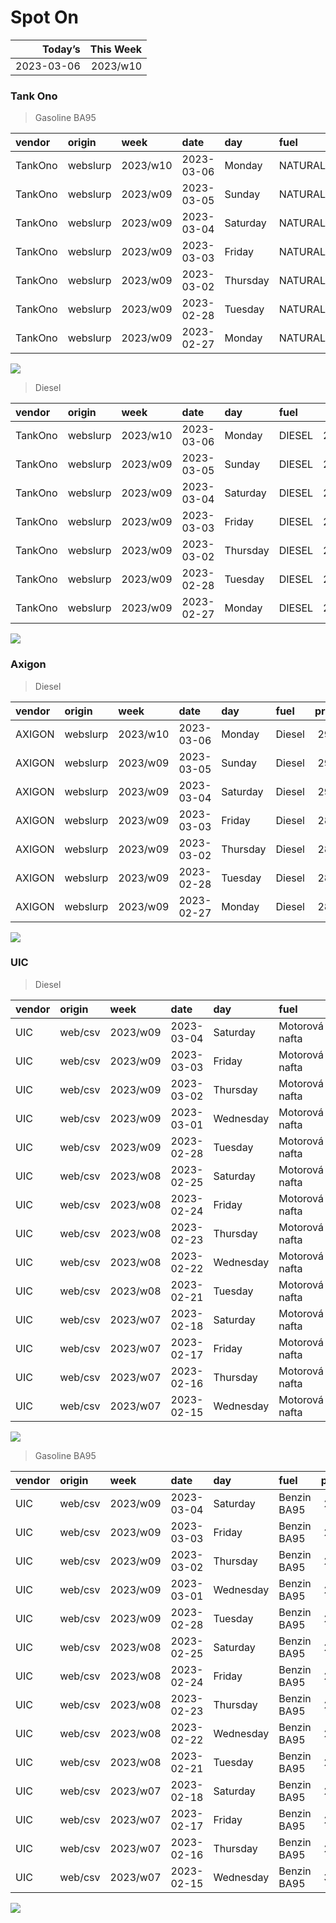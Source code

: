 Spot On
================

|    Today’s | This Week |
|-----------:|----------:|
| 2023-03-06 |  2023/w10 |

### Tank Ono

> Gasoline BA95

| vendor  | origin   | week     | date       | day      | fuel      | price | PriceVAT |
|:--------|:---------|:---------|:-----------|:---------|:----------|------:|---------:|
| TankOno | webslurp | 2023/w10 | 2023-03-06 | Monday   | NATURAL95 | 29.67 |     35.9 |
| TankOno | webslurp | 2023/w09 | 2023-03-05 | Sunday   | NATURAL95 | 29.67 |     35.9 |
| TankOno | webslurp | 2023/w09 | 2023-03-04 | Saturday | NATURAL95 | 29.67 |     35.9 |
| TankOno | webslurp | 2023/w09 | 2023-03-03 | Friday   | NATURAL95 | 29.67 |     35.9 |
| TankOno | webslurp | 2023/w09 | 2023-03-02 | Thursday | NATURAL95 | 29.67 |     35.9 |
| TankOno | webslurp | 2023/w09 | 2023-02-28 | Tuesday  | NATURAL95 | 29.67 |     35.9 |
| TankOno | webslurp | 2023/w09 | 2023-02-27 | Monday   | NATURAL95 | 29.67 |     35.9 |

<img src="SpotOn_files/figure-gfm/tono-ba95-1.png" style="display: block; margin: auto auto auto 0;" />

> Diesel

| vendor  | origin   | week     | date       | day      | fuel   | price | PriceVAT |
|:--------|:---------|:---------|:-----------|:---------|:-------|------:|---------:|
| TankOno | webslurp | 2023/w10 | 2023-03-06 | Monday   | DIESEL | 28.02 |     33.9 |
| TankOno | webslurp | 2023/w09 | 2023-03-05 | Sunday   | DIESEL | 28.02 |     33.9 |
| TankOno | webslurp | 2023/w09 | 2023-03-04 | Saturday | DIESEL | 28.02 |     33.9 |
| TankOno | webslurp | 2023/w09 | 2023-03-03 | Friday   | DIESEL | 28.02 |     33.9 |
| TankOno | webslurp | 2023/w09 | 2023-03-02 | Thursday | DIESEL | 28.02 |     33.9 |
| TankOno | webslurp | 2023/w09 | 2023-02-28 | Tuesday  | DIESEL | 28.02 |     33.9 |
| TankOno | webslurp | 2023/w09 | 2023-02-27 | Monday   | DIESEL | 28.02 |     33.9 |

<img src="SpotOn_files/figure-gfm/tono-diesel-1.png" style="display: block; margin: auto auto auto 0;" />

### Axigon

> Diesel

| vendor | origin   | week     | date       | day      | fuel   | price | PriceVAT |
|:-------|:---------|:---------|:-----------|:---------|:-------|------:|---------:|
| AXIGON | webslurp | 2023/w10 | 2023-03-06 | Monday   | Diesel |  29.2 |     35.3 |
| AXIGON | webslurp | 2023/w09 | 2023-03-05 | Sunday   | Diesel |  29.2 |     35.3 |
| AXIGON | webslurp | 2023/w09 | 2023-03-04 | Saturday | Diesel |  29.2 |     35.3 |
| AXIGON | webslurp | 2023/w09 | 2023-03-03 | Friday   | Diesel |  28.8 |     34.8 |
| AXIGON | webslurp | 2023/w09 | 2023-03-02 | Thursday | Diesel |  28.8 |     34.8 |
| AXIGON | webslurp | 2023/w09 | 2023-02-28 | Tuesday  | Diesel |  28.8 |     34.8 |
| AXIGON | webslurp | 2023/w09 | 2023-02-27 | Monday   | Diesel |  28.9 |     35.0 |

<img src="SpotOn_files/figure-gfm/axigon-diesel-1.png" style="display: block; margin: auto auto auto 0;" />

### UIC

> Diesel

| vendor | origin  | week     | date       | day       | fuel           | price | priceVAT |
|:-------|:--------|:---------|:-----------|:----------|:---------------|------:|---------:|
| UIC    | web/csv | 2023/w09 | 2023-03-04 | Saturday  | Motorová nafta |  27.8 |     33.6 |
| UIC    | web/csv | 2023/w09 | 2023-03-03 | Friday    | Motorová nafta |  28.0 |     33.9 |
| UIC    | web/csv | 2023/w09 | 2023-03-02 | Thursday  | Motorová nafta |  27.6 |     33.4 |
| UIC    | web/csv | 2023/w09 | 2023-03-01 | Wednesday | Motorová nafta |  27.3 |     33.0 |
| UIC    | web/csv | 2023/w09 | 2023-02-28 | Tuesday   | Motorová nafta |  27.6 |     33.4 |
| UIC    | web/csv | 2023/w08 | 2023-02-25 | Saturday  | Motorová nafta |  27.1 |     32.8 |
| UIC    | web/csv | 2023/w08 | 2023-02-24 | Friday    | Motorová nafta |  27.1 |     32.8 |
| UIC    | web/csv | 2023/w08 | 2023-02-23 | Thursday  | Motorová nafta |  27.2 |     32.9 |
| UIC    | web/csv | 2023/w08 | 2023-02-22 | Wednesday | Motorová nafta |  27.3 |     33.0 |
| UIC    | web/csv | 2023/w08 | 2023-02-21 | Tuesday   | Motorová nafta |  27.2 |     32.9 |
| UIC    | web/csv | 2023/w07 | 2023-02-18 | Saturday  | Motorová nafta |  27.3 |     33.0 |
| UIC    | web/csv | 2023/w07 | 2023-02-17 | Friday    | Motorová nafta |  27.2 |     32.9 |
| UIC    | web/csv | 2023/w07 | 2023-02-16 | Thursday  | Motorová nafta |  27.5 |     33.3 |
| UIC    | web/csv | 2023/w07 | 2023-02-15 | Wednesday | Motorová nafta |  27.6 |     33.4 |

<img src="SpotOn_files/figure-gfm/uic-diesel-1.png" style="display: block; margin: auto auto auto 0;" />

> Gasoline BA95

| vendor | origin  | week     | date       | day       | fuel        | price | priceVAT |
|:-------|:--------|:---------|:-----------|:----------|:------------|------:|---------:|
| UIC    | web/csv | 2023/w09 | 2023-03-04 | Saturday  | Benzin BA95 |  29.7 |     35.9 |
| UIC    | web/csv | 2023/w09 | 2023-03-03 | Friday    | Benzin BA95 |  29.7 |     35.9 |
| UIC    | web/csv | 2023/w09 | 2023-03-02 | Thursday  | Benzin BA95 |  29.5 |     35.7 |
| UIC    | web/csv | 2023/w09 | 2023-03-01 | Wednesday | Benzin BA95 |  29.4 |     35.6 |
| UIC    | web/csv | 2023/w09 | 2023-02-28 | Tuesday   | Benzin BA95 |  29.4 |     35.6 |
| UIC    | web/csv | 2023/w08 | 2023-02-25 | Saturday  | Benzin BA95 |  29.5 |     35.7 |
| UIC    | web/csv | 2023/w08 | 2023-02-24 | Friday    | Benzin BA95 |  29.5 |     35.7 |
| UIC    | web/csv | 2023/w08 | 2023-02-23 | Thursday  | Benzin BA95 |  29.6 |     35.8 |
| UIC    | web/csv | 2023/w08 | 2023-02-22 | Wednesday | Benzin BA95 |  29.7 |     35.9 |
| UIC    | web/csv | 2023/w08 | 2023-02-21 | Tuesday   | Benzin BA95 |  29.6 |     35.8 |
| UIC    | web/csv | 2023/w07 | 2023-02-18 | Saturday  | Benzin BA95 |  29.7 |     35.9 |
| UIC    | web/csv | 2023/w07 | 2023-02-17 | Friday    | Benzin BA95 |  29.7 |     35.9 |
| UIC    | web/csv | 2023/w07 | 2023-02-16 | Thursday  | Benzin BA95 |  29.7 |     35.9 |
| UIC    | web/csv | 2023/w07 | 2023-02-15 | Wednesday | Benzin BA95 |  30.1 |     36.4 |

<img src="SpotOn_files/figure-gfm/uic-ba95-1.png" style="display: block; margin: auto auto auto 0;" />
